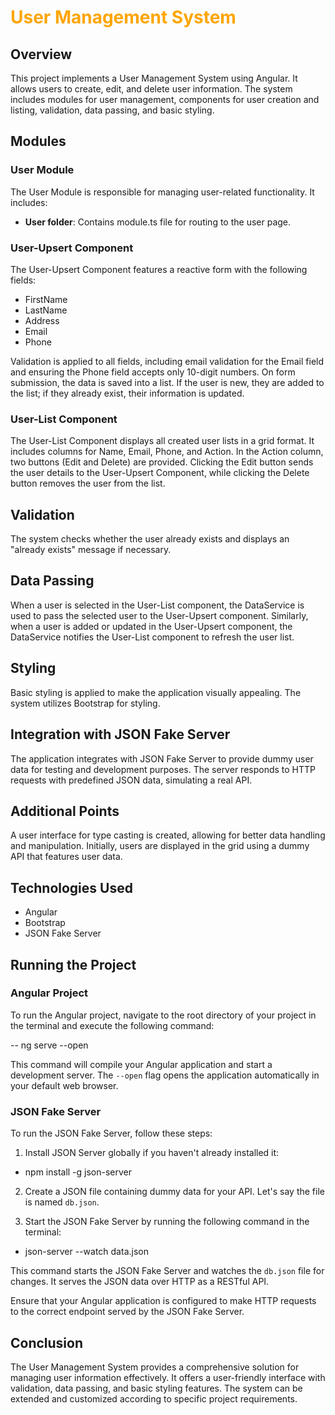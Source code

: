# <span style="color:orange">User Management System</span>

## Overview

This project implements a User Management System using Angular. It allows users to create, edit, and delete user information. The system includes modules for user management, components for user creation and listing, validation, data passing, and basic styling.

## Modules

### User Module

The User Module is responsible for managing user-related functionality. It includes:

- **User folder**: Contains module.ts file for routing to the user page.

### User-Upsert Component

The User-Upsert Component features a reactive form with the following fields:

- FirstName
- LastName
- Address
- Email
- Phone

Validation is applied to all fields, including email validation for the Email field and ensuring the Phone field accepts only 10-digit numbers. On form submission, the data is saved into a list. If the user is new, they are added to the list; if they already exist, their information is updated.

### User-List Component

The User-List Component displays all created user lists in a grid format. It includes columns for Name, Email, Phone, and Action. In the Action column, two buttons (Edit and Delete) are provided. Clicking the Edit button sends the user details to the User-Upsert Component, while clicking the Delete button removes the user from the list.

## Validation

The system checks whether the user already exists and displays an "already exists" message if necessary.

## Data Passing

When a user is selected in the User-List component, the DataService is used to pass the selected user to the User-Upsert component. Similarly, when a user is added or updated in the User-Upsert component, the DataService notifies the User-List component to refresh the user list.

## Styling

Basic styling is applied to make the application visually appealing. The system utilizes Bootstrap for styling.

## Integration with JSON Fake Server

The application integrates with JSON Fake Server to provide dummy user data for testing and development purposes. The server responds to HTTP requests with predefined JSON data, simulating a real API.

## Additional Points

A user interface for type casting is created, allowing for better data handling and manipulation. Initially, users are displayed in the grid using a dummy API that features user data.

## Technologies Used

- Angular
- Bootstrap
- JSON Fake Server

## Running the Project

### Angular Project

To run the Angular project, navigate to the root directory of your project in the terminal and execute the following command:

-- ng serve --open

This command will compile your Angular application and start a development server. The `--open` flag opens the application automatically in your default web browser.

### JSON Fake Server

To run the JSON Fake Server, follow these steps:

1. Install JSON Server globally if you haven't already installed it:

 - npm install -g json-server

2. Create a JSON file containing dummy data for your API. Let's say the file is named `db.json`.

3. Start the JSON Fake Server by running the following command in the terminal:

- json-server --watch data.json


This command starts the JSON Fake Server and watches the `db.json` file for changes. It serves the JSON data over HTTP as a RESTful API.

Ensure that your Angular application is configured to make HTTP requests to the correct endpoint served by the JSON Fake Server.




## Conclusion

The User Management System provides a comprehensive solution for managing user information effectively. It offers a user-friendly interface with validation, data passing, and basic styling features. The system can be extended and customized according to specific project requirements.
